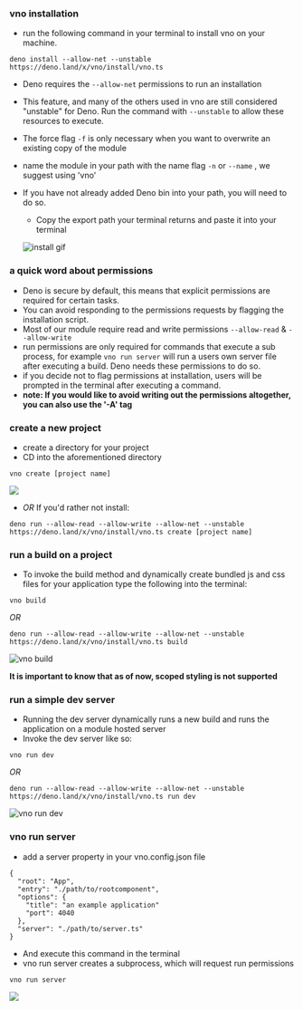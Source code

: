 ### vno installation

- run the following command in your terminal to install vno on your machine.

```
deno install --allow-net --unstable https://deno.land/x/vno/install/vno.ts
```

- Deno requires the `--allow-net` permissions to run an installation
- This feature, and many of the others used in vno are still considered "unstable" for Deno. Run the command with `--unstable` to allow these resources to execute.
- The force flag `-f` is only necessary when you want to overwrite an existing copy of the module
- name the module in your path with the name flag `-n` or `--name` , we suggest using 'vno'
- If you have not already added Deno bin into your path, you will need to do so.

  - Copy the export path your terminal returns and paste it into your terminal

  ![install gif](https://media.giphy.com/media/LVokebNuReGJuwU13R/giphy.gif)

### a quick word about permissions

- Deno is secure by default, this means that explicit permissions are required for certain tasks.
- You can avoid responding to the permissions requests by flagging the installation script.
- Most of our module require read and write permissions `--allow-read` & `--allow-write`
- run permissions are only required for commands that execute a sub process, for example `vno run server` will run a users own server file after executing a build. Deno needs these permissions to do so.
- if you decide not to flag permissions at installation, users will be prompted in the terminal after executing a command.
- **note: If you would like to avoid writing out the permissions altogether, you can also use the '-A' tag**

### create a new project

- create a directory for your project
- CD into the aforementioned directory

```
vno create [project name]
```

![](https://i.ibb.co/Fw5Sp7n/vno-create.gif)

- _OR_ If you'd rather not install:

```
deno run --allow-read --allow-write --allow-net --unstable https://deno.land/x/vno/install/vno.ts create [project name]
```

### run a build on a project

- To invoke the build method and dynamically create bundled js and css files for your application type the following into the terminal:

```
vno build
```

_OR_

```
deno run --allow-read --allow-write --allow-net --unstable https://deno.land/x/vno/install/vno.ts build
```

![vno build](https://i.ibb.co/jgRFXvc/vno-build.gif)

**It is important to know that as of now, scoped styling is not supported**

### run a simple dev server

- Running the dev server dynamically runs a new build and runs the application on a module hosted server
- Invoke the dev server like so:

```
vno run dev
```

_OR_

```
deno run --allow-read --allow-write --allow-net --unstable https://deno.land/x/vno/install/vno.ts run dev
```

![vno run dev](https://i.ibb.co/RckD0Tm/vno-run-dev.gif)

### vno run server

- add a server property in your vno.config.json file

```
{
  "root": "App",
  "entry": "./path/to/rootcomponent",
  "options": {
    "title": "an example application"
    "port": 4040
  },
  "server": "./path/to/server.ts"
}
```

- And execute this command in the terminal
- vno run server creates a subprocess, which will request run permissions

```
vno run server
```

![](https://i.ibb.co/xFZPM1L/vno-run-server.gif)
